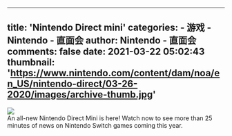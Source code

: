 
---
title: 'Nintendo Direct mini'
categories: 
    - 游戏
    - Nintendo - 直面会
author: Nintendo - 直面会
comments: false
date: 2021-03-22 05:02:43
thumbnail: 'https://www.nintendo.com/content/dam/noa/en_US/nintendo-direct/03-26-2020/images/archive-thumb.jpg'
---

<div>   
<img src="https://www.nintendo.com/content/dam/noa/en_US/nintendo-direct/03-26-2020/images/archive-thumb.jpg" referrerpolicy="no-referrer"><br>An all-new Nintendo Direct Mini is here! Watch now to see more than 25 minutes of news on Nintendo Switch games coming this year.  
</div>
            